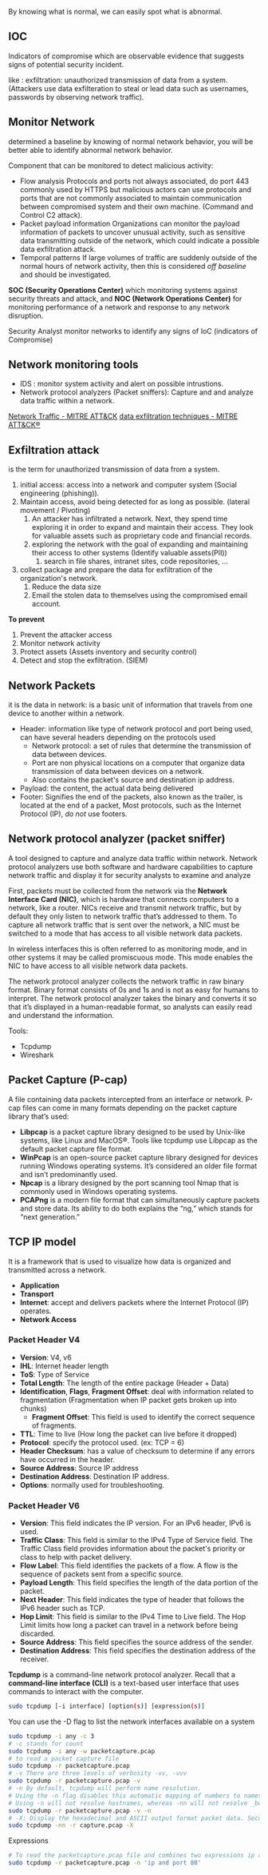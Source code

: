 By knowing what is normal, we can easily spot what is abnormal.
## IOC
Indicators of compromise which are observable evidence that suggests signs of potential security incident.

like : exfiltration: unauthorized transmission of data from a system. (Attackers use data exfilteration to steal or lead data such as usernames, passwords by observing network traffic).


## Monitor Network
determined a baseline by knowing of normal network behavior, you will be better able to identify abnormal network behavior.

Component that can be monitored to detect malicious activity:
- Flow analysis
Protocols and ports not always associated, do port 443 commonly used by HTTPS but malicious actors can use protocols and ports that are not commonly associated to maintain communication  between compromised system and their own machine. (Command and Control C2 attack).
- Packet payload information
Organizations can monitor the payload information of packets to uncover unusual activity, such as sensitive data transmitting outside of the network, which could indicate a possible data exfiltration attack.
- Temporal patterns
If large volumes of traffic are suddenly outside of the normal hours of network activity, then this is considered _off baseline_ and should be investigated.

**SOC (Security Operations Center)** which monitoring systems against security threats and attack, 
and **NOC (Network Operations Center)** for monitoring performance of a network and response to any network disruption.

Security Analyst monitor networks to identify any signs of IoC (indicators of Compromise)

## Network monitoring tools
- IDS : monitor system activity and alert on possible intrustions.
- Network protocol analyzers (Packet sniffers): Capture and and analyze data traffic within a network.

[Network Traffic - MITRE ATT&CK](https://attack.mitre.org/datasources/DS0029/)
[ data exfiltration techniques - MITRE ATT&CK®](https://attack.mitre.org/tactics/TA0010/)


## Exfiltration attack
is the term for unauthorized transmission of data from a system.
1. initial access: access into a network and computer system (Social engineering (phishing)).
2. Maintain access, avoid being detected for as long as possible. (lateral movement / Pivoting)
	1. An attacker has infiltrated a network. Next, they spend time exploring it in order to expand and maintain their access. They look for valuable assets such as proprietary code and financial records.
	2. exploring the network with the goal of expanding and maintaining their access to other systems (Identify valuable assets(PII))
		1. search in file shares, intranet sites, code repositories, ...
3. collect package and prepare the data for exfiltration of the organization's network.
	1. Reduce the data size
	2. Email the stolen data to themselves using the compromised email account.

**To prevent**
1. Prevent the attacker access
2. Monitor network activity
3. Protect assets (Assets inventory and security control)
4. Detect and stop the exfiltration. (SIEM)


## Network Packets
it is the data in network: is a basic unit of information that travels from one device to another within a network.
- Header: information like type of network protocol and port being used, can have several headers depending on the protocols used
	- Network protocol: a set of rules that determine the transmission of data between devices.
	- Port are non physical locations on a computer that organize data transmission of data between devices on a network.
	- Also contains the packet's source and destination ip address.
- Payload: the content, the actual data being delivered
- Footer: Signifies the end of the packets, also known as the trailer, is located at the end of a packet, Most protocols, such as the Internet Protocol (IP), _do not_ use footers.

## Network protocol analyzer (packet sniffer)
A tool designed to capture and analyze data traffic within network.
Network protocol analyzers use both software and hardware capabilities to capture network traffic and display it for security analysts to examine and analyze

First, packets must be collected from the network via the **Network Interface Card (NIC)**, which is hardware that connects computers to a network, like a router. NICs receive and transmit network traffic, but by default they only listen to network traffic that’s addressed to them. To capture all network traffic that is sent over the network, a NIC must be switched to a mode that has access to all visible network data packets.

In wireless interfaces this is often referred to as monitoring mode, and in other systems it may be called promiscuous mode. This mode enables the NIC to have access to all visible network data packets.

The network protocol analyzer collects the network traffic in raw binary format. Binary format consists of 0s and 1s and is not as easy for humans to interpret. The network protocol analyzer takes the binary and converts it so that it’s displayed in a human-readable format, so analysts can easily read and understand the information.

Tools:
- Tcpdump
- Wireshark

## Packet Capture (P-cap)
A file containing data packets intercepted from an interface or network.
P-cap files can come in many formats depending on the packet capture library that’s used:
- **Libpcap** is a packet capture library designed to be used by Unix-like systems, like Linux and MacOS®. Tools like tcpdump use Libpcap as the default packet capture file format.
- **WinPcap** is an open-source packet capture library designed for devices running Windows operating systems. It’s considered an older file format and isn’t predominantly used.
- **Npcap** is a library designed by the port scanning tool Nmap that is commonly used in Windows operating systems.
- **PCAPng** is a modern file format that can simultaneously capture packets and store data. Its ability to do both explains the “ng,” which stands for “next generation.”

## TCP IP model
It is a framework that is used to visualize how data is organized and transmitted across a network.
- **Application**
- **Transport**
- **Internet**: accept and delivers packets where the Internet Protocol (IP) operates.
- **Network Access**

### Packet Header V4
- **Version**: V4, v6
- **IHL**: Internet header length
- **ToS**: Type of Service
- **Total Length**: The length of the entire package (Header + Data)
- **Identification**, **Flags**, **Fragment Offset**: deal with information related to fragmentation (Fragmentation when IP packet gets broken up into chunks)
	- **Fragment Offset**: This field is used to identify the correct sequence of fragments.
- **TTL**: Time to live (How long the packet can live before it dropped)
- **Protocol**: specify the protocol used. (ex: TCP = 6)
- **Header Checksum**: has a value of checksum to determine if any errors have occurred in the header.
- **Source Address**: Source IP address
- **Destination Address**: Destination IP address.
- **Options**: normally used for troubleshooting.

### Packet Header V6
- **Version**: This field indicates the IP version. For an IPv6 header, IPv6 is used.
- **Traffic Class**: This field is similar to the IPv4 Type of Service field. The Traffic Class field provides information about the packet's priority or class to help with packet delivery.
- **Flow Label**: This field identifies the packets of a flow. A flow is the sequence of packets sent from a specific source. 
- **Payload Length**: This field specifies the length of the data portion of the packet.
- **Next Header**: This field indicates the type of header that follows the IPv6 header such as TCP.
- **Hop Limit**: This field is similar to the IPv4 Time to Live field. The Hop Limit limits how long a packet can travel in a network before being discarded.
- **Source Address**: This field specifies the source address of the sender.
- **Destination Address**: This field specifies the destination address of the receiver.


**Tcpdump** is a command-line network protocol analyzer. Recall that a **command-line interface (CLI)** is a text-based user interface that uses commands to interact with the computer.

``` bash
sudo tcpdump [-i interface] [option(s)] [expression(s)]
```

You can use the -D flag to list the network interfaces available on a system

``` bash
sudo tcpdump -i any -c 3
# -c stands for count
sudo tcpdump -i any -w packetcapture.pcap
# to read a packet capture file
sudo tcpdump -r packetcapture.pcap
# -v There are three levels of verbosity -vv, -vvv
sudo tcpdump -r packetcapture.pcap -v
# -n By default, tcpdump will perform name resolution.
# Using the -n flag disables this automatic mapping of numbers to names and is considered to be best practice when sniffing or analyzing traffic.
# Using -n will not resolve hostnames, whereas -nn will not resolve _both_ hostnames or ports
sudo tcpdump -r packetcapture.pcap -v -n
# -X: Display the hexadecimal and ASCII output format packet data. Security analysts can analyze hexadecimal and ASCII output to detect patterns or anomalies during malware analysis or forensic analysis.
sudo tcpdump -nn -r capture.pcap -X
```

Expressions
``` bash
# To read the packetcapture.pcap file and combines two expressions ip and port 80 using the and boolean operator
sudo tcpdump -r packetcapture.pcap -n 'ip and port 80'
```